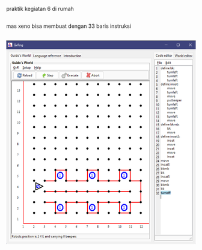 praktik kegiatan 6 di rumah
##
mas xeno bisa membuat dengan 33 baris instruksi
##
![alt text](https://github.com/Winki372/PDP/blob/main/home/modul%203/kegiatan%206/Screenshot%202024-10-06%20101933.png)
##
